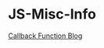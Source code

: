 # JS-Misc-Info

[Callback Function Blog](http://javascriptissexy.com/understand-javascript-callback-functions-and-use-them/)

